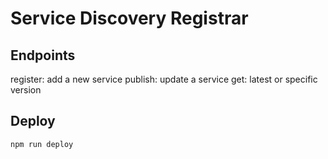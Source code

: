# Service Discovery Registrar

## Endpoints

register: add a new service
publish: update a service
get: latest or specific version

## Deploy

`npm run deploy`

